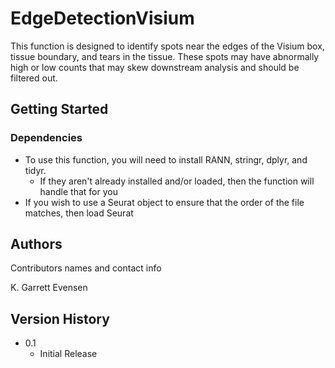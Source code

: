 # EdgeDetectionVisium

This function is designed to identify spots near the edges of the Visium box, tissue boundary, and tears in the tissue. 
These spots may have abnormally high or low counts that may skew downstream analysis and should be filtered out.

## Getting Started

### Dependencies

* To use this function, you will need to install RANN, stringr, dplyr, and tidyr.
  * If they aren't already installed and/or loaded, then the function will handle that for you
* If you wish to use a Seurat object to ensure that the order of the file matches, then load Seurat


## Authors

Contributors names and contact info

K. Garrett Evensen

## Version History

* 0.1
    * Initial Release

